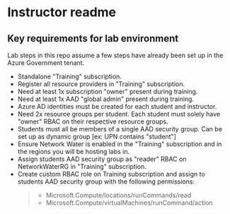# Instructor readme

## Key requirements for lab environment

Lab steps in this repo assume a few steps have already been set up in the Azure Government tenant.

- Standalone "Training" subscription.
- Register all resource providers in "Training" subscription.
- Need at least 1x subscription "owner" present during training.
- Need at least 1x AAD "global admin" present during training.
- Azure AD identities must be created for each student and instructor.
- Need 2x resource groups per student. Each student must solely have "owner" RBAC on their respective resource groups.
- Students must all be members of a single AAD security group. Can be set up as dynamic group [ex: UPN contains "student"] 
- Ensure Network Water is enabled in the "Training" subscription and in the regions you will be hosting labs in.
- Assign students AAD security group as "reader" RBAC on NetworkWaterRG in "Training" subscription.
- Create custom RBAC role on Training subscription and assign to students AAD security group with the following permissions:
   >- Microsoft.Compute/locations/runCommands/read
   >- Microsoft.Compute/virtualMachines/runCommand/action
